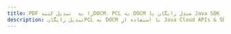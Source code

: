 ---title: PDF را به  تبدیل کنیدDOCM، PCL به DOCM مبدل رایگان یا Java SDKdescription: تبدیل رایگانPCL به DOCM با استفاده از Java Cloud APIs & SDK همچنین اسناد PDF را در Cloud ایجاد، ویرایش و رندر کنید.---